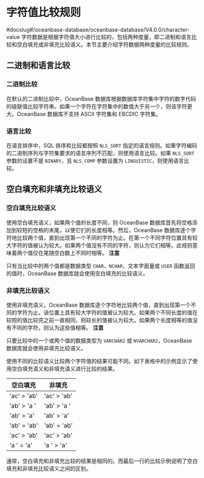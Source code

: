 字符值比较规则 
============================
#docslug#/oceanbase-database/oceanbase-database/V4.0.0/character-value
字符数据是根据字符值大小进行比较的，包括两种度量，即二进制和语言比较和空白填充或非填充比较语义。本节主要介绍字符数据两种度量的比较规则。

二进制和语言比较 
--------------------

### 二进制比较 

在默认的二进制比较中，OceanBase 数据库根据数据库字符集中字符的数字代码的级联值比较字符串。如果一个字符在字符集中的数值大于另一个，则该字符更大。OceanBase 数据库不支持 ASCII 字符集和 EBCDIC 字符集。

### 语言比较 

在语言排序中，SQL 排序和比较都按照 `NLS_SORT` 指定的语言规则。如果字符编码的二进制序列与字符集要求的语言序列不匹配，则使用语言比较。如果 `NLS_SORT` 参数的设置不是 `BINARY`，且 `NLS_COMP` 参数设置为 `LINGUISTIC`，则使用语言比较。

空白填充和非填充比较语义 
------------------------

### 空白填充比较语义 

使用空白填充语义，如果两个值的长度不同，则 OceanBase 数据库首先将空格添加到较短的空格的末尾，以使它们的长度相等。然后，OceanBase 数据库逐个字符地比较两个值，直到出现第一个不同的字符为止。在第一个不同字符位置具有较大字符的值被认为较大。如果两个值没有不同的字符，则认为它们相等。此规则意味着两个值仅在尾随空白数上不同时相等。
**注意**



只有当比较中的两个值都是数据类型 `CHAR`、`NCHAR`、文本字面量或 `USER` 函数返回的值时，OceanBase 数据库就会使用空白填充的比较语义。

### 非填充比较语义 

使用非填充语义，OceanBase 数据库逐个字符地比较两个值，直到出现第一个不同的字符为止。该位置上具有较大字符的值被认为较大。如果两个不同长度的值在较短的值比较完之前一直相同，则较长的值被认为较大。如果两个长度相等的值没有不同的字符，则认为这些值相等。
**注意**



只要比较中的一个或两个值的数据类型为 `VARCHAR2` 或 `NVARCHAR2`，OceanBase 数据库就会使用非填充比较语义。

使用不同的比较语义比较两个字符值的结果可能不同。如下表格中的示例显示了使用空白填充语义和非填充语义进行比较的结果。


|      空白填充       |       非填充       |
|-----------------|-----------------|
| 'ac' \> 'ab'    | 'ac' \> 'ab'    |
| 'ab' \> 'a 	  ' | 'ab' \> 'a  	'  |
| 'ab' \> 'a'     | 'ab' \> 'a'     |
| 'ab' = 'ab'     | 'ab' = 'ab'     |
| 'ac' \> 'ab'    | 'ac' \> 'ab'    |
| 'a    	 ' = 'a' | 'a    	' \> 'a' |



通常，空白填充和非填充比较的结果是相同的。而最后一行的比较示例说明了空白填充和非填充比较语义之间的区别。
